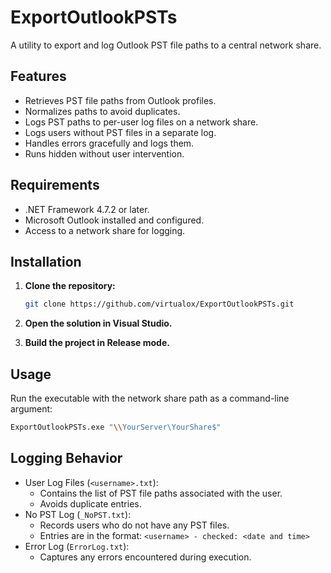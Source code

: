 # ExportOutlookPSTs

A utility to export and log Outlook PST file paths to a central network share.

## Features

- Retrieves PST file paths from Outlook profiles.
- Normalizes paths to avoid duplicates.
- Logs PST paths to per-user log files on a network share.
- Logs users without PST files in a separate log.
- Handles errors gracefully and logs them.
- Runs hidden without user intervention.

## Requirements

- .NET Framework 4.7.2 or later.
- Microsoft Outlook installed and configured.
- Access to a network share for logging.

## Installation

1. **Clone the repository:**

   ```bash
   git clone https://github.com/virtualox/ExportOutlookPSTs.git
   ```

2. **Open the solution in Visual Studio.**

3. **Build the project in Release mode.**

## Usage

Run the executable with the network share path as a command-line argument:
   
   ```bash
   ExportOutlookPSTs.exe "\\YourServer\YourShare$"
   ```

## Logging Behavior

- User Log Files (`<username>.txt`):
  - Contains the list of PST file paths associated with the user.
  - Avoids duplicate entries.
- No PST Log (`_NoPST.txt`):
  - Records users who do not have any PST files.
  - Entries are in the format: `<username> - checked: <date and time>`
- Error Log (`ErrorLog.txt`):
  - Captures any errors encountered during execution.
